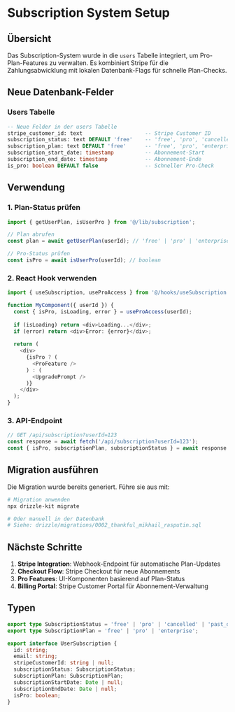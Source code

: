 # Subscription System Setup

## Übersicht

Das Subscription-System wurde in die `users` Tabelle integriert, um Pro-Plan-Features zu verwalten. Es kombiniert Stripe für die Zahlungsabwicklung mit lokalen Datenbank-Flags für schnelle Plan-Checks.

## Neue Datenbank-Felder

### Users Tabelle
```sql
-- Neue Felder in der users Tabelle
stripe_customer_id: text                    -- Stripe Customer ID
subscription_status: text DEFAULT 'free'    -- 'free', 'pro', 'cancelled', 'past_due'
subscription_plan: text DEFAULT 'free'      -- 'free', 'pro', 'enterprise'
subscription_start_date: timestamp          -- Abonnement-Start
subscription_end_date: timestamp            -- Abonnement-Ende
is_pro: boolean DEFAULT false               -- Schneller Pro-Check
```

## Verwendung

### 1. Plan-Status prüfen
```typescript
import { getUserPlan, isUserPro } from '@/lib/subscription';

// Plan abrufen
const plan = await getUserPlan(userId); // 'free' | 'pro' | 'enterprise'

// Pro-Status prüfen
const isPro = await isUserPro(userId); // boolean
```

### 2. React Hook verwenden
```typescript
import { useSubscription, useProAccess } from '@/hooks/useSubscription';

function MyComponent({ userId }) {
  const { isPro, isLoading, error } = useProAccess(userId);
  
  if (isLoading) return <div>Loading...</div>;
  if (error) return <div>Error: {error}</div>;
  
  return (
    <div>
      {isPro ? (
        <ProFeature />
      ) : (
        <UpgradePrompt />
      )}
    </div>
  );
}
```

### 3. API-Endpoint
```typescript
// GET /api/subscription?userId=123
const response = await fetch('/api/subscription?userId=123');
const { isPro, subscriptionPlan, subscriptionStatus } = await response.json();
```

## Migration ausführen

Die Migration wurde bereits generiert. Führe sie aus mit:

```bash
# Migration anwenden
npx drizzle-kit migrate

# Oder manuell in der Datenbank
# Siehe: drizzle/migrations/0002_thankful_mikhail_rasputin.sql
```

## Nächste Schritte

1. **Stripe Integration**: Webhook-Endpoint für automatische Plan-Updates
2. **Checkout Flow**: Stripe Checkout für neue Abonnements
3. **Pro Features**: UI-Komponenten basierend auf Plan-Status
4. **Billing Portal**: Stripe Customer Portal für Abonnement-Verwaltung

## Typen

```typescript
export type SubscriptionStatus = 'free' | 'pro' | 'cancelled' | 'past_due' | 'incomplete';
export type SubscriptionPlan = 'free' | 'pro' | 'enterprise';

export interface UserSubscription {
  id: string;
  email: string;
  stripeCustomerId: string | null;
  subscriptionStatus: SubscriptionStatus;
  subscriptionPlan: SubscriptionPlan;
  subscriptionStartDate: Date | null;
  subscriptionEndDate: Date | null;
  isPro: boolean;
}
```
